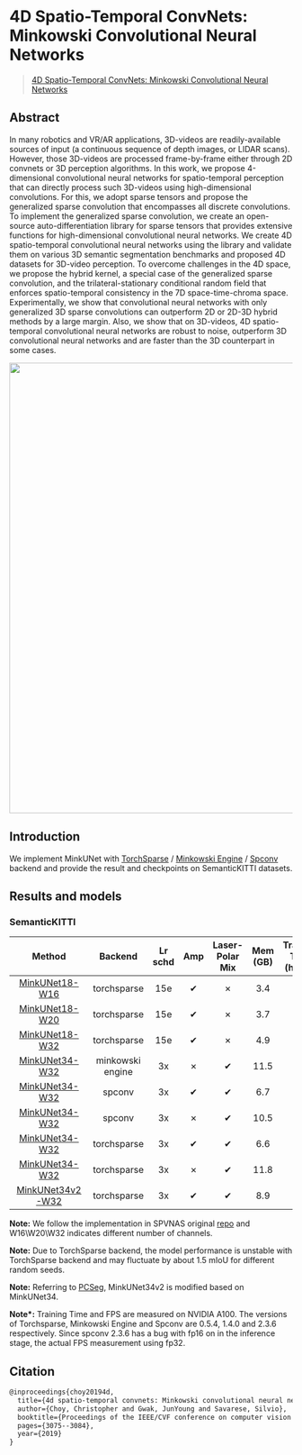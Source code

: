 # 4D Spatio-Temporal ConvNets: Minkowski Convolutional Neural Networks

> [4D Spatio-Temporal ConvNets: Minkowski Convolutional Neural Networks](https://arxiv.org/abs/1904.08755)

<!-- [ALGORITHM] -->

## Abstract

In many robotics and VR/AR applications, 3D-videos are readily-available sources of input (a continuous sequence of depth images, or LIDAR scans). However, those 3D-videos are processed frame-by-frame either through 2D convnets or 3D perception algorithms. In this work, we propose 4-dimensional convolutional neural networks for spatio-temporal perception that can directly process such 3D-videos using high-dimensional convolutions. For this, we adopt sparse tensors and propose the generalized sparse convolution that encompasses all discrete convolutions. To implement the generalized sparse convolution, we create an open-source auto-differentiation library for sparse tensors that provides extensive functions for high-dimensional convolutional neural networks. We create 4D spatio-temporal convolutional neural networks using the library and validate them on various 3D semantic segmentation benchmarks and proposed 4D datasets for 3D-video perception. To overcome challenges in the 4D space, we propose the hybrid kernel, a special case of the generalized sparse convolution, and the trilateral-stationary conditional random field that enforces spatio-temporal consistency in the 7D space-time-chroma space. Experimentally, we show that convolutional neural networks with only generalized 3D sparse convolutions can outperform 2D or 2D-3D hybrid methods by a large margin. Also, we show that on 3D-videos, 4D spatio-temporal convolutional neural networks are robust to noise, outperform 3D convolutional neural networks and are faster than the 3D counterpart in some cases.

<div align=center>
<img src="https://user-images.githubusercontent.com/72679458/225243534-cd0ed738-4224-4e7c-bcac-4f4c8d89f3a9.png" width="800"/>
</div>

## Introduction

We implement MinkUNet with [TorchSparse](https://github.com/mit-han-lab/torchsparse) / [Minkowski Engine](https://github.com/NVIDIA/MinkowskiEngine) / [Spconv](https://github.com/traveller59/spconv) backend and provide the result and checkpoints on SemanticKITTI datasets.

## Results and models

### SemanticKITTI

|                                            Method                                             |     Backend      | Lr schd | Amp | Laser-Polar Mix | Mem (GB) | Training Time (hours) |  FPS   | mIoU |                                                                                                                                                                          Download                                                                                                                                                                           |
| :-------------------------------------------------------------------------------------------: | :--------------: | :-----: | :-: | :-------------: | :------: | :-------------------: | :----: | :--: | :---------------------------------------------------------------------------------------------------------------------------------------------------------------------------------------------------------------------------------------------------------------------------------------------------------------------------------------------------------: |
|         [MinkUNet18-W16](./minkunet18_w16_torchsparse_8xb2-amp-15e_semantickitti.py)          |   torchsparse    |   15e   |  ✔  |        ✗        |   3.4    |           -           |   -    | 60.3 | [model](https://download.openmmlab.com/mmdetection3d/v1.1.0_models/minkunet/minkunet_w16_8xb2-15e_semantickitti/minkunet_w16_8xb2-15e_semantickitti_20230309_160737-0d8ec25b.pth) \| [log](https://download.openmmlab.com/mmdetection3d/v1.1.0_models/minkunet/minkunet_w16_8xb2-15e_semantickitti/minkunet_w16_8xb2-15e_semantickitti_20230309_160737.log) |
|         [MinkUNet18-W20](./minkunet18_w20_torchsparse_8xb2-amp-15e_semantickitti.py)          |   torchsparse    |   15e   |  ✔  |        ✗        |   3.7    |           -           |   -    | 61.6 | [model](https://download.openmmlab.com/mmdetection3d/v1.1.0_models/minkunet/minkunet_w20_8xb2-15e_semantickitti/minkunet_w20_8xb2-15e_semantickitti_20230309_160718-c3b92e6e.pth) \| [log](https://download.openmmlab.com/mmdetection3d/v1.1.0_models/minkunet/minkunet_w20_8xb2-15e_semantickitti/minkunet_w20_8xb2-15e_semantickitti_20230309_160718.log) |
|         [MinkUNet18-W32](./minkunet18_w32_torchsparse_8xb2-amp-15e_semantickitti.py)          |   torchsparse    |   15e   |  ✔  |        ✗        |   4.9    |           -           |   -    | 63.1 | [model](https://download.openmmlab.com/mmdetection3d/v1.1.0_models/minkunet/minkunet_w32_8xb2-15e_semantickitti/minkunet_w32_8xb2-15e_semantickitti_20230309_160710-7fa0a6f1.pth) \| [log](https://download.openmmlab.com/mmdetection3d/v1.1.0_models/minkunet/minkunet_w32_8xb2-15e_semantickitti/minkunet_w32_8xb2-15e_semantickitti_20230309_160710.log) |
|     [MinkUNet34-W32](./minkunet34_w32_minkowski_8xb2-laser-polar-mix-3x_semantickitti.py)     | minkowski engine |   3x    |  ✗  |        ✔        |   11.5   |          6.5          |  12.2  | 69.2 |          [model](https://download.openmmlab.com/mmdetection3d/v1.1.0_models/minkunet/minkunet34_w32_minkowski_8xb2-laser-polar-mix-3x_semantickitti_20230514_202236-839847a8.pth) \| [log](https://download.openmmlab.com/mmdetection3d/v1.1.0_models/minkunet/minkunet34_w32_minkowski_8xb2-laser-polar-mix-3x_semantickitti_20230514_202236.log)          |
|    [MinkUNet34-W32](./minkunet34_w32_spconv_8xb2-amp-laser-polar-mix-3x_semantickitti.py)     |      spconv      |   3x    |  ✔  |        ✔        |   6.7    |           2           | 14.6\* | 68.3 |         [model](https://download.openmmlab.com/mmdetection3d/v1.1.0_models/minkunet/minkunet34_w32_spconv_8xb2-amp-laser-polar-mix-3x_semantickitti_20230512_233152-e0698a0f.pth) \| [log](https://download.openmmlab.com/mmdetection3d/v1.1.0_models/minkunet/minkunet34_w32_spconv_8xb2-amp-laser-polar-mix-3x_semantickitti_20230512_233152.log)         |
|      [MinkUNet34-W32](./minkunet34_w32_spconv_8xb2-laser-polar-mix-3x_semantickitti.py)       |      spconv      |   3x    |  ✗  |        ✔        |   10.5   |           6           |  14.5  |  3   |                                                                                                                                                                            69.3                                                                                                                                                                             |
|  [MinkUNet34-W32](./minkunet34_w32_torchsparse_8xb2-amp-laser-polar-mix-3x_semantickitti.py)  |   torchsparse    |   3x    |  ✔  |        ✔        |   6.6    |           3           |  12.8  | 69.3 |    [model](https://download.openmmlab.com/mmdetection3d/v1.1.0_models/minkunet/minkunet34_w32_torchsparse_8xb2-amp-laser-polar-mix-3x_semantickitti_20230512_233511-bef6cad0.pth) \| [log](https://download.openmmlab.com/mmdetection3d/v1.1.0_models/minkunet/minkunet34_w32_torchsparse_8xb2-amp-laser-polar-mix-3x_semantickitti_20230512_233511.log)    |
|    [MinkUNet34-W32](./minkunet34_w32_torchsparse_8xb2-laser-polar-mix-3x_semantickitti.py)    |   torchsparse    |   3x    |  ✗  |        ✔        |   11.8   |          5.5          |  15.9  | 68.7 |        [model](https://download.openmmlab.com/mmdetection3d/v1.1.0_models/minkunet/minkunet34_w32_torchsparse_8xb2-laser-polar-mix-3x_semantickitti_20230512_233601-2b61b0ab.pth) \| [log](https://download.openmmlab.com/mmdetection3d/v1.1.0_models/minkunet/minkunet34_w32_torchsparse_8xb2-laser-polar-mix-3x_semantickitti_20230512_233601.log)        |
| [MinkUNet34v2-W32](minkunet34v2_w32_torchsparse_8xb2-amp-laser-polar-mix-3x_semantickitti.py) |   torchsparse    |   3x    |  ✔  |        ✔        |   8.9    |           -           |   -    | 70.3 |  [model](https://download.openmmlab.com/mmdetection3d/v1.1.0_models/minkunet/minkunet34v2_w32_torchsparse_8xb2-amp-laser-polar-mix-3x_semantickitti_20230510_221853-b14a68b3.pth) \| [log](https://download.openmmlab.com/mmdetection3d/v1.1.0_models/minkunet/minkunet34v2_w32_torchsparse_8xb2-amp-laser-polar-mix-3x_semantickitti_20230510_221853.log)  |

**Note:** We follow the implementation in SPVNAS original [repo](https://github.com/mit-han-lab/spvnas) and W16\\W20\\W32 indicates different number of channels.

**Note:** Due to TorchSparse backend, the model performance is unstable with TorchSparse backend and may fluctuate by about 1.5 mIoU for different random seeds.

**Note:** Referring to [PCSeg](https://github.com/PJLab-ADG/PCSeg), MinkUNet34v2 is modified based on MinkUNet34.

**Note\*:** Training Time and FPS are measured on NVIDIA A100. The versions of Torchsparse, Minkowski Engine and Spconv are 0.5.4, 1.4.0 and 2.3.6 respectively. Since spconv 2.3.6 has a bug with fp16 on in the inference stage, the actual FPS measurement using fp32.

## Citation

```latex
@inproceedings{choy20194d,
  title={4d spatio-temporal convnets: Minkowski convolutional neural networks},
  author={Choy, Christopher and Gwak, JunYoung and Savarese, Silvio},
  booktitle={Proceedings of the IEEE/CVF conference on computer vision and pattern recognition},
  pages={3075--3084},
  year={2019}
}
```
